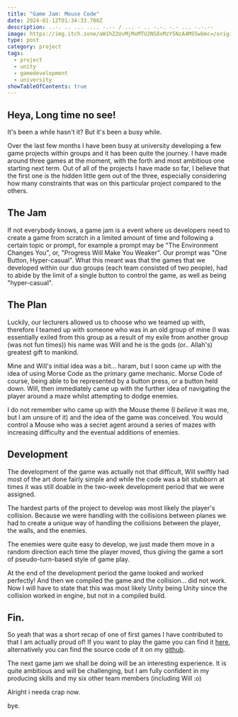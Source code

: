 ```yaml
---
title: "Game Jam: Mouse Code"
date: 2024-01-12T01:34:33.708Z
description: ..-. .. ... .... -.-- / ... - .. -.-. -.- ... -.-.--
image: https://img.itch.zone/aW1hZ2UvMjMxMTU2NS8xMzY5NzA4MS5wbmc=/original/F3qo5M.png
type: post
category: project
tags:
  - project
  - unity
  - gamedevelopment
  - university
showTableOfContents: true
---
```

## Heya, Long time no see!

It's been a while hasn't it? But it's been a busy while.

Over the last few months I have been busy at university developing a few game projects within groups and it has been quite the journey. I have made around three games at the moment, with the forth and most ambitious one starting next term. Out of all of the projects I have made so far, I believe that the first one is the hidden little gem out of the three, especially considering how many constraints that was on this particular project compared to the others.

## The Jam

If not everybody knows, a game jam is a event where us developers need to create a game from scratch in a limited amount of time and following a certain topic or prompt, for example a prompt may be "The Environment Changes You", or, "Progress Will Make You Weaker". Our prompt was "One Button, Hyper-casual". What this meant was that the games that we developed within our duo groups (each team consisted of two people), had to abide by the limit of a single button to control the game, as well as being "hyper-casual".

## The Plan

Luckily, our lecturers allowed us to choose who we teamed up with, therefore I teamed up with someone who was in an old group of mine (I was essentially exiled from this group as a result of my exile from another group (was not fun times)) his name was Will and he is the gods (or.. Allah's) greatest gift to mankind.

Mine and Will's initial idea was a bit... haram, but I soon came up with the idea of using Morse Code as the primary game mechanic. Morse Code of course, being able to be represented by a button press, or a button held down. Will, then immediately came up with the further idea of navigating the player around a maze whilst attempting to dodge enemies.

I do not remember who came up with the Mouse theme (I *believe* it was me, but I am unsure of it) and the idea of the game was conceived. You would control a Mouse who was a secret agent around a series of mazes with increasing difficulty and the eventual additions of enemies.

## Development

The development of the game was actually not that difficult, Will swiftly had most of the art done fairly simple and while the code was a bit stubborn at times it was still doable in the two-week development period that we were assigned.

The hardest parts of the project to develop was most likely the player's collision. Because we were handling with the collisions between planes we had to create a unique way of handling the collisions between the player, the walls, and the enemies.

The enemies were quite easy to develop, we just made them move in a random direction each time the player moved, thus giving the game a sort of pseudo-turn-based style of game play.

At the end of the development period the game looked and worked perfectly! And then we compiled the game and the collision... did not work. Now I will have to state that this was most likely Unity being Unity since the collision worked in engine, but not in a compiled build.

## Fin.

So yeah that was a short recap of one of first games I have contributed to that I am actually proud of! If you want to play the game you can find it [here](https://upsilondiesbackwardss.itch.io/mouse-code), alternatively you can find the source code of it on my [github](https://github.com/UpsilonDiesBackwards/morsecode-2d).

The next game jam we shall be doing will be an interesting experience. It is quite ambitious and will be challenging, but I am fully confident in my producing skills and my six other team members (including Will :o)

Alright i needa crap now. 

bye.